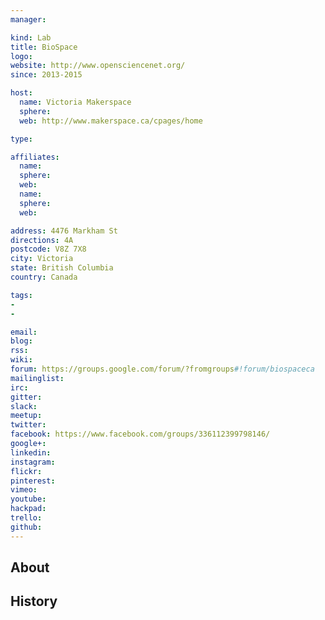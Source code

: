 ```yaml
---
manager:

kind: Lab
title: BioSpace
logo:
website: http://www.opensciencenet.org/
since: 2013-2015

host:
  name: Victoria Makerspace
  sphere:
  web: http://www.makerspace.ca/cpages/home

type:

affiliates:
  name:
  sphere:
  web:
  name:
  sphere:
  web:

address: 4476 Markham St
directions: 4A
postcode: V8Z 7X8
city: Victoria
state: British Columbia
country: Canada

tags:
-
-

email:
blog:
rss:
wiki:
forum: https://groups.google.com/forum/?fromgroups#!forum/biospaceca
mailinglist:
irc:
gitter:
slack:
meetup:
twitter:
facebook: https://www.facebook.com/groups/336112399798146/
google+:
linkedin:
instagram:
flickr:
pinterest:
vimeo:
youtube:
hackpad:
trello:
github:
---
```


## About

## History
